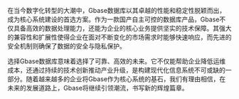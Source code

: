 在当今数字化转型的大潮中，Gbase数据库以其卓越的性能和稳定性脱颖而出，成为核心系统建设的首选方案。作为一款国产自主可控的数据库产品，Gbase不仅具备高效的数据处理能力，还能为企业的核心业务提供坚实的技术保障。其强大的兼容性和扩展性使得企业在面对不断变化的市场需求时能够快速响应，而先进的安全机制则确保了数据的安全与隐私保护。

选择Gbase数据库意味着选择了可靠、高效的未来。它不仅能帮助企业降低运维成本，还通过持续的技术创新推动产业升级，是构建现代化信息系统不可或缺的一部分。随着越来越多的企业将Gbase作为核心系统的基石，我们有理由相信，在未来的发展道路上，Gbase将继续引领潮流，书写新的辉煌篇章。